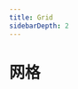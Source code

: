 ```yaml
---
title: Grid
sidebarDepth: 2
---
```

# 网格

<ClientOnly>
<grid-demo-1></grid-demo-1>
</ClientOnly>

<ClientOnly>
<grid-demo-2></grid-demo-2>
</ClientOnly>

<ClientOnly>
<grid-demo-3></grid-demo-3>
</ClientOnly>
